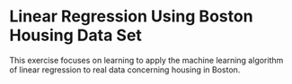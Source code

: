 # Linear Regression Using Boston Housing Data Set
This exercise focuses on learning to apply the machine learning algorithm of linear regression to real data concerning housing in Boston.
